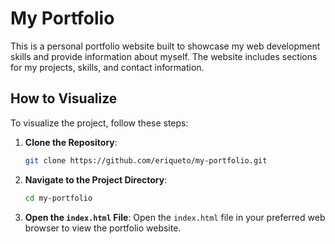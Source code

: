 # My Portfolio

This is a personal portfolio website built to showcase my web development skills and provide information about myself. The website includes sections for my projects, skills, and contact information.

## How to Visualize

To visualize the project, follow these steps:

1. **Clone the Repository**:
    ```bash
    git clone https://github.com/eriqueto/my-portfolio.git
    ```

2. **Navigate to the Project Directory**:
    ```bash
    cd my-portfolio
    ```

3. **Open the `index.html` File**:
    Open the `index.html` file in your preferred web browser to view the portfolio website.